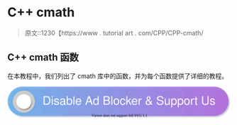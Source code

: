 # C++ cmath

> 原文::1230【https://www . tutorial art . com/CPP/CPP-cmath/

## C++ cmath 函数

在本教程中，我们列出了 cmath 库中的函数，并为每个函数提供了详细的教程。

[![](img/925da31b32d6bc3827932f6c8afb11bb.png)](https://www.tutorialkart.com/)